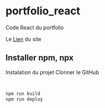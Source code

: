 # portfolio_react

Code React du portfolio

Le [Lien](https://Raykesh-Soneka.github.io/portfolio_react) du site

## Installer npm, npx



Instalation du projet
Clonner le GitHub
```bash


npm run build
npm run deploy
```